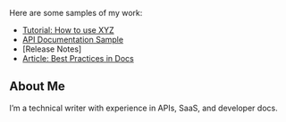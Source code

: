 Here are some samples of my work:

- [Tutorial: How to use XYZ](tutorials/xyz.md)
- [API Documentation Sample](docs/api.md)
- [Release Notes]
- [Article: Best Practices in Docs](articles/best-practices.md)

## About Me
I’m a technical writer with experience in APIs, SaaS, and developer docs.
